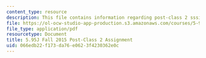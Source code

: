 ```yaml
---
content_type: resource
description: This file contains information regarding post-class 2 sssignment.
file: https://ol-ocw-studio-app-production.s3.amazonaws.com/courses/5-95j-teaching-college-level-science-and-engineering-fall-2015/066edb22f173da76e0623f4230362e0c_MIT5_95JF15_Assignment2.pdf
file_type: application/pdf
resourcetype: Document
title: 5.95J Fall 2015 Post-Class 2 Assignment
uid: 066edb22-f173-da76-e062-3f4230362e0c
---
```

